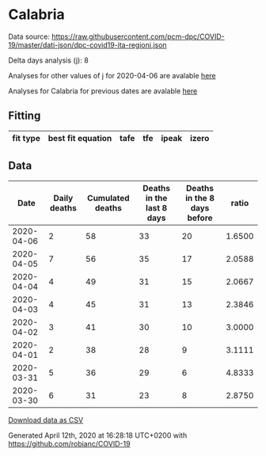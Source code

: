 # Calabria

Data source: https://raw.githubusercontent.com/pcm-dpc/COVID-19/master/dati-json/dpc-covid19-ita-regioni.json

Delta days analysis (j): 8

Analyses for other values of j for 2020-04-06 are avalable [here](../README.md)

Analyses for Calabria for previous dates are avalable [here](../../README.md)

## Fitting 
|fit type|best fit equation|tafe|tfe|ipeak|izero|
|-------|-----|--------|------|---|---|

## Data
|Date|Daily deaths|Cumulated deaths|Deaths in the last 8 days|Deaths in the 8 days before|ratio|
|----|----------|-----------|-------|--------------------|-----|
|2020-04-06|2|58|33|20|1.6500|
|2020-04-05|7|56|35|17|2.0588|
|2020-04-04|4|49|31|15|2.0667|
|2020-04-03|4|45|31|13|2.3846|
|2020-04-02|3|41|30|10|3.0000|
|2020-04-01|2|38|28|9|3.1111|
|2020-03-31|5|36|29|6|4.8333|
|2020-03-30|6|31|23|8|2.8750|

[Download data as CSV](COVID-19_calabria_j8_2020-04-06.csv)

Generated April 12th, 2020 at 16:28:18 UTC+0200 with https://github.com/robianc/COVID-19
